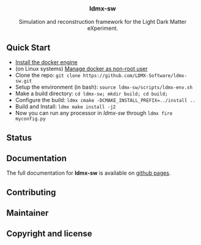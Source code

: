 <h3 align="center">ldmx-sw</h3>

<p align="center">
    Simulation and reconstruction framework for the Light Dark Matter eXperiment.  
</p>

## Quick Start 

- [Install the docker engine](https://docs.docker.com/engine/install/)
- (on Linux systems) [Manage docker as non-root user](https://docs.docker.com/engine/install/linux-postinstall/#manage-docker-as-a-non-root-user)
- Clone the repo: `git clone https://github.com/LDMX-Software/ldmx-sw.git`
- Setup the environment (in bash): `source ldmx-sw/scripts/ldmx-env.sh`
- Make a build directory: `cd ldmx-sw; mkdir build; cd build;`
- Configure the build: `ldmx cmake -DCMAKE_INSTALL_PREFIX=../install ..`
- Build and Install: `ldmx make install -j2`
- Now you can run any processor in _ldmx-sw_ through `ldmx fire myconfig.py`

## Status

## Documentation 
The full documentation for **ldmx-sw** is available on [github pages](https://ldmx-software.github.io/).

## Contributing

## Maintainer 

## Copyright and license
